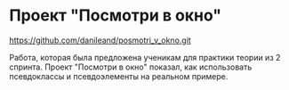 # Проект "Посмотри в окно"
https://github.com/danileand/posmotri_v_okno.git

Работа, которая была предложена ученикам для практики теории из 2 спринта.
Проект "Посмотри в окно" показал, как использовать псевдоклассы и псевдоэлементы на реальном примере.
